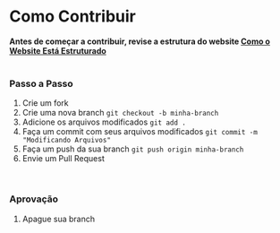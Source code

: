 # Como Contribuir #

<b>Antes de começar a contribuir, revise a estrutura do website [Como o Website Está Estruturado](./Como%20o%20Website%20Está%20Estruturado.md)</b>
<br/>
<br/>

<h3>Passo a Passo</h3>

1. Crie um fork 
2. Crie uma nova branch `git checkout -b minha-branch`
3. Adicione os arquivos modificados `git add .`
4. Faça um commit com seus arquivos modificados `git commit -m "Modificando Arquivos"`
5. Faça um push da sua branch `git push origin minha-branch`
6. Envie um Pull Request
<br/>

<h3>Aprovação</h3>

1. Apague sua branch


